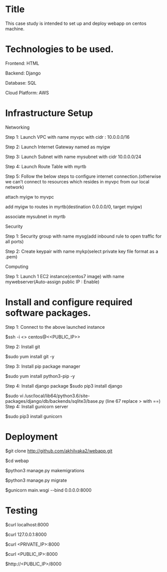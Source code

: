 # Title

This case study is intended to set up and deploy webapp on centos machine.

# Technologies to be used.

Frontend:  HTML

Backend: Django

Database: SQL

Cloud Platform: AWS

# Infrastructure Setup

Networking 

Step 1: Launch VPC with name myvpc with cidr : 10.0.0.0/16 

Step 2: Launch Internet Gateway named as myigw 

Step 3: Launch Subnet with name mysubnet with cidr 10.0.0.0/24 

Step 4: Launch Route Table with myrtb 

Step 5: Follow the below steps to configure internet connection.(otherwise we can’t connect to resources which resides in myvpc from our local network) 

attach myigw to myvpc

add myigw to routes in myrtb(destination 0.0.0.0/0, target myigw)

associate mysubnet in myrtb 

Security

Step 1: Security group with name mysg(add inbound rule to open traffic for all ports)

Step 2: Create keypair with name mykp(select private key file format as a .pem)

Computing

Step 1: Launch 1 EC2 instance(centos7 image) with name mywebserver(Auto-assign public IP : Enable)

# Install and configure required software packages. 

Step 1: Connect to the above launched instance

$ssh -i <<mykp>> centos@<<PUBLIC_IP>>

Step 2: Install git 

$sudo yum install git -y

Step 3: Install pip package manager

$sudo yum install python3-pip -y

Step 4: Install django package
$sudo pip3 install django

$sudo vi /usr/local/lib64/python3.6/site-packages/django/db/backends/sqlite3/base.py  (line 67   replace > with ==)
Step 4: Install gunicorn server

$sudo pip3 install gunicorn

# Deployment

$git clone  http://github.com/akhilvaka2/webapp.git 

$cd webap

$python3 manage.py makemigrations

$python3 manage.py migrate

$gunicorn main.wsgi --bind 0.0.0.0:8000

# Testing

$curl localhost:8000

$curl 127.0.0.1:8000

$curl <PRIVATE_IP>:8000

$curl <PUBLIC_IP>:8000

$http://<PUBLIC_IP>/8000

